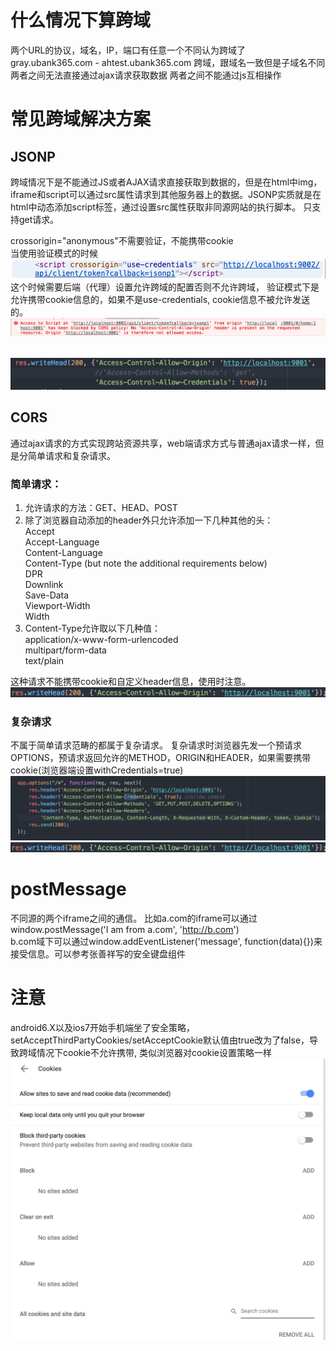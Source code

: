# 什么情况下算跨域  
两个URL的协议，域名，IP，端口有任意一个不同认为跨域了
gray.ubank365.com - ahtest.ubank365.com 跨域，跟域名一致但是子域名不同
两者之间无法直接通过ajax请求获取数据
两者之间不能通过js互相操作

# 常见跨域解决方案  
## JSONP  
跨域情况下是不能通过JS或者AJAX请求直接获取到数据的，但是在html中img，iframe和script可以通过src属性请求到其他服务器上的数据。JSONP实质就是在html中动态添加script标签，通过设置src属性获取非同源网站的执行脚本。
只支持get请求。

crossorigin="anonymous"不需要验证，不能携带cookie  
当使用验证模式的时候  
![crossorigin="use-credentials"](https://github.com/Namicici/web-tech/blob/master/script.png)  
这个时候需要后端（代理）设置允许跨域的配置否则不允许跨域， 验证模式下是允许携带cookie信息的，如果不是use-credentials, cookie信息不被允许发送的。  
![后端设置跨域策略否则不允许跨域](https://github.com/Namicici/web-tech/blob/master/cross.png)   

![后端设置](https://github.com/Namicici/web-tech/blob/master/serverConfig.png)  

## CORS
通过ajax请求的方式实现跨站资源共享，web端请求方式与普通ajax请求一样，但是分简单请求和复杂请求。  
### 简单请求：  
1. 允许请求的方法：GET、HEAD、POST  
2. 除了浏览器自动添加的header外只允许添加一下几种其他的头：  
Accept  
Accept-Language  
Content-Language  
Content-Type (but note the additional requirements below)  
DPR  
Downlink  
Save-Data  
Viewport-Width  
Width  
3. Content-Type允许取以下几种值：  
application/x-www-form-urlencoded  
multipart/form-data  
text/plain  

这种请求不能携带cookie和自定义header信息，使用时注意。  
![这种模式下只需要在后端设置](https://github.com/Namicici/web-tech/blob/master/simpleCors.png)

### 复杂请求  
不属于简单请求范畴的都属于复杂请求。
复杂请求时浏览器先发一个预请求OPTIONS，预请求返回允许的METHOD，ORIGIN和HEADER，如果需要携带cookie(浏览器端设置withCredentials=true)
![OPTIONS方法设置](https://github.com/Namicici/web-tech/blob/master/complexCors.png)  
![接口中设置](https://github.com/Namicici/web-tech/blob/master/simpleCors.png)   

# postMessage  
不同源的两个iframe之间的通信。
比如a.com的iframe可以通过window.postMessage('I am from a.com', 'http://b.com')  
b.com域下可以通过window.addEventListener('message', function(data){})来接受信息。可以参考张善祥写的安全键盘组件

# 注意  
android6.X以及ios7开始手机端坐了安全策略，setAcceptThirdPartyCookies/setAcceptCookie默认值由true改为了false，导致跨域情况下cookie不允许携带, 类似浏览器对cookie设置策略一样![chrome cookie setting](https://github.com/Namicici/web-tech/blob/master/chromeCookie.png)
